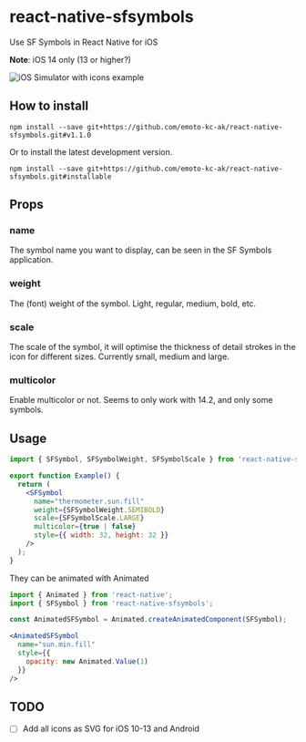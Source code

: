 # react-native-sfsymbols

Use SF Symbols in React Native for iOS

**Note**: iOS 14 only (13 or higher?)

![iOS Simulator with icons example](https://media.giphy.com/media/5gB4qLjkuYwVn10O77/giphy.gif)

## How to install

```
npm install --save git+https://github.com/emoto-kc-ak/react-native-sfsymbols.git#v1.1.0
```

Or to install the latest development version.

```
npm install --save git+https://github.com/emoto-kc-ak/react-native-sfsymbols.git#installable
```

## Props

### name
The symbol name you want to display, can be seen in the SF Symbols application.

### weight
The (font) weight of the symbol. Light, regular, medium, bold, etc.

### scale
The scale of the symbol, it will optimise the thickness of detail strokes in the icon for different sizes. Currently small, medium and large.

### multicolor
Enable multicolor or not. Seems to only work with 14.2, and only some symbols.

## Usage

```jsx
import { SFSymbol, SFSymbolWeight, SFSymbolScale } from 'react-native-sfsymbols';

export function Example() {
  return (
    <SFSymbol
      name="thermometer.sun.fill"
      weight={SFSymbolWeight.SEMIBOLD}
      scale={SFSymbolScale.LARGE}
      multicolor={true | false}
      style={{ width: 32, height: 32 }}
    />
  );
}
```

They can be animated with Animated

```jsx
import { Animated } from 'react-native';
import { SFSymbol } from 'react-native-sfsymbols';

const AnimatedSFSymbol = Animated.createAnimatedComponent(SFSymbol);

<AnimatedSFSymbol
  name="sun.min.fill"
  style={{
    opacity: new Animated.Value(1)
  }}
/>
```

## TODO

- [ ] Add all icons as SVG for iOS 10-13 and Android
